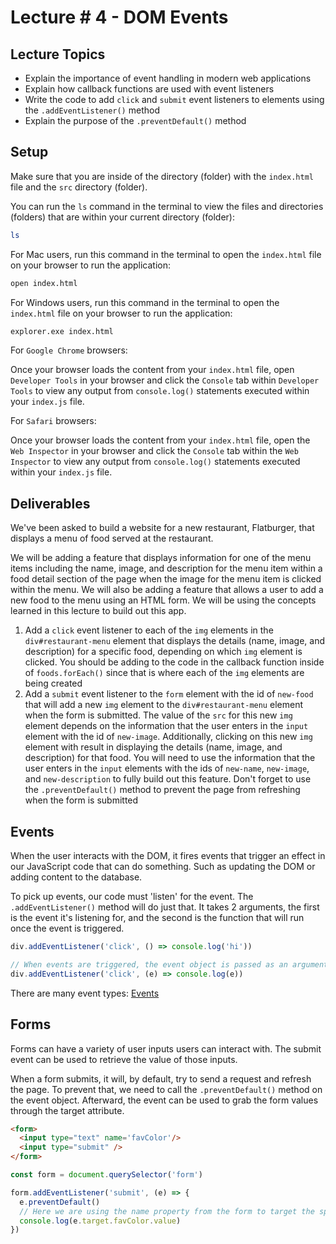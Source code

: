 # Lecture # 4 - DOM Events

## Lecture Topics
- Explain the importance of event handling in modern web applications
- Explain how callback functions are used with event listeners
- Write the code to add `click` and `submit` event listeners to elements using the `.addEventListener()` method
- Explain the purpose of the `.preventDefault()` method

## Setup

Make sure that you are inside of the directory (folder) with the `index.html` file and the `src` directory (folder).

You can run the `ls` command in the terminal to view the files and directories (folders) that are within your current directory (folder):

```sh
ls
```

For Mac users, run this command in the terminal to open the `index.html` file on your browser to run the application:

```sh
open index.html
```

For Windows users, run this command in the terminal to open the `index.html` file on your browser to run the application:

```sh
explorer.exe index.html
```

For `Google Chrome` browsers:

Once your browser loads the content from your `index.html` file, open `Developer Tools` in your browser and click the `Console` tab within `Developer Tools` to view any output from `console.log()` statements executed within your `index.js` file.

For `Safari` browsers:

Once your browser loads the content from your `index.html` file, open the `Web Inspector` in your browser and click the `Console` tab within the `Web Inspector` to view any output from `console.log()` statements executed within your `index.js` file.

## Deliverables
We've been asked to build a website for a new restaurant, Flatburger, that displays a menu of food served at the restaurant.

We will be adding a feature that displays information for one of the menu items including the name, image, and description for the menu item within a food detail section of the page when the image for the menu item is clicked within the menu. We will also be adding a feature that allows a user to add a new food to the menu using an HTML form. We will be using the concepts learned in this lecture to build out this app.

1. Add a `click` event listener to each of the `img` elements in the `div#restaurant-menu` element that displays the details (name, image, and description) for a specific food, depending on which `img` element is clicked. You should be adding to the code in the callback function inside of `foods.forEach()` since that is where each of the `img` elements are being created
2. Add a `submit` event listener to the `form` element with the id of `new-food` that will add a new `img` element to the `div#restaurant-menu` element when the form is submitted. The value of the `src` for this new `img` element depends on the information that the user enters in the `input` element with the id of `new-image`. Additionally, clicking on this new `img` element with result in displaying the details (name, image, and description) for that food. You will need to use the information that the user enters in the `input` elements with the ids of `new-name`, `new-image`, and `new-description` to fully build out this feature. Don't forget to use the `.preventDefault()` method to prevent the page from refreshing when the form is submitted


## Events
When the user interacts with the DOM, it fires events that trigger an effect in our JavaScript code that can do something. Such as updating the DOM or adding content to the database. 

To pick up events, our code must 'listen' for the event. The `.addEventListener()` method will do just that. It takes 2 arguments, the first is the event it's listening for, and the second is the function that will run once the event is triggered.

``` javascript
div.addEventListener('click', () => console.log('hi'))

// When events are triggered, the event object is passed as an argument to the event handler function (the callback passed as the second arg to addEventListener)
div.addEventListener('click', (e) => console.log(e))

```

There are many event types: [Events](https://developer.mozilla.org/en-US/docs/Web/Events)


## Forms
Forms can have a variety of user inputs users can interact with.
The submit event can be used to retrieve the value of those inputs. 

When a form submits, it will, by default, try to send a request and refresh the page. To prevent that, we need to call the `.preventDefault()` method on the event object. Afterward, the event can be used to grab the form values through the target attribute.

``` html
<form>
  <input type="text" name='favColor'/>
  <input type="submit" />
</form>
```

``` javascript
const form = document.querySelector('form')

form.addEventListener('submit', (e) => {
  e.preventDefault()
  // Here we are using the name property from the form to target the specific input.
  console.log(e.target.favColor.value)
})
```